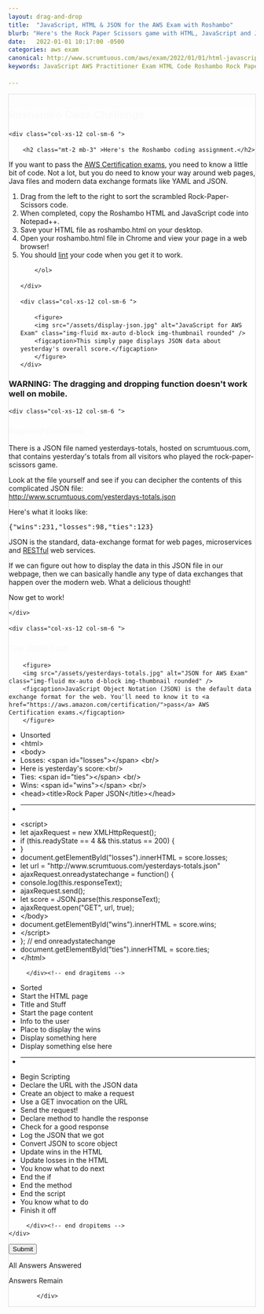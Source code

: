 ```yaml
---
layout: drag-and-drop
title:  "JavaScript, HTML & JSON for the AWS Exam with Roshambo"
blurb: "Here's the Rock Paper Scissors game with HTML, JavaScript and JSON as the data exchange format. It's a fun drag-and-drop exercise!"
date:   2022-01-01 10:17:00 -0500
categories: aws exam
canonical: http://www.scrumtuous.com/aws/exam/2022/01/01/html-javascript-rock-paper-scissors-roshambo-drag-drop.html
keywords: JavaScript AWS Practitioner Exam HTML Code Roshambo Rock Paper Scissors Drag-n-Drop

---
```

	
			
<div style="border: 1px solid #DEDEDE;" class="main col col-12 col-sm-12  col-md-12 col-lg-12 order-1 order-sm-1 order-lg-1 mb-3 mt-3">


<div class="quiz-wrapper mt-3 mb-3" style="background: #FEFEFE;">
<h2 style="color:#FAFAFA"><span class="section-title" >Roshambo Code Challenge</span></h2>




<div class="row mt-3 mb-3">

	<div class="col-xs-12 col-sm-6 ">

		<h2 class="mt-2 mb-3" >Here's the Roshambo coding assignment.</h2>
<p class="mb-3 bt-4">If you want to pass the <a href="https://aws.amazon.com/certification/">AWS Certification exams</a>, you need to know a little bit of code. Not a lot, but you do need to know your way around web pages, Java files and modern data exchange formats like YAML and JSON.</p>
		<ol class="section-ol">
		<li class="section-li"><i class="lni lni-checkmark"></i>Drag from the left to the right to sort the scrambled Rock-Paper-Scissors code.</li>
		<li class="section-li"><i class="lni lni-checkmark"></i>When completed, copy the Roshambo HTML and JavaScript code into Notepad++.</li>
		<li class="section-li"><i class="lni lni-checkmark"></i>Save your HTML file as roshambo.html on your desktop.</li>
		<li class="section-li"><i class="lni lni-checkmark"></i>Open your roshambo.html file in Chrome and view your page in a web browser!</li>
<li class="section-li"><i class="lni lni-checkmark"></i>You should <a href="https://html-lint.com/">lint</a> your code when you get it to work.</li>
		
		</ol>	

	</div>

	<div class="col-xs-12 col-sm-6 ">

		<figure>
		<img src="/assets/display-json.jpg" alt="JavaScript for AWS Exam" class="img-fluid mx-auto d-block img-thumbnail rounded" />
		<figcaption>This simply page displays JSON data about yesterday's overall score.</figcaption>
		</figure>
	</div>


</div>




<h3>WARNING: The dragging and dropping function doesn't work well on mobile.</h3>
    <div class="row mt-3 mb-3">

<div class="row mt-3 mb-3">

	<div class="col-xs-12 col-sm-6 ">
	
<h3 style="color:#FAFAFA" class="mt-2 mb-3"><span class="section-title" >Required Overview</span></h3>
<p class="mt-2 mb-3">There is a JSON file named yesterdays-totals, hosted on scrumtuous.com, that contains yesterday's totals from all visitors who played the rock-paper-scissors game. </p>
<p class="mt-2 mb-3">Look at the file yourself and see if you can decipher the contents of this complicated JSON file:<br/>
<a href="http://www.scrumtuous.com/yesterdays-totals.json">http://www.scrumtuous.com/yesterdays-totals.json</a>
</p >
<p class="mt-2 mb-3">Here's what it looks like:</p>
<pre class="mt-2 mb-3">{"wins":231,"losses":98,"ties":123}</pre>
<p class="mt-2 mb-3">JSON is the standard, data-exchange format for web pages, microservices and <a href="http://keepingscore-env.eba-x3qfnfiz.ca-central-1.elasticbeanstalk.com/score/">RESTful</a> web services.</p>
<p class="mt-2 mb-3">If we can figure out how to display the data in this JSON file in our webpage, then we can basically handle any type of data exchanges that happen over the modern web. What a delicious thought!</p>
<p class="mt-2 mb-3">Now get to work!</p>

	</div>

	<div class="col-xs-12 col-sm-6 ">
<h3 style="color:#FAFAFA" class="mt-2 mb-3"><span class="section-title" >The JSON Data</span></h3>

		<figure>
		<img src="/assets/yesterdays-totals.jpg" alt="JSON for AWS Exam" class="img-fluid mx-auto d-block img-thumbnail rounded" />
		<figcaption>JavaScript Object Notation (JSON) is the default data exchange format for the web. You'll need to know it to <a href="https://aws.amazon.com/certification/">pass</a> AWS Certification exams.</figcaption>
		</figure>



</div>

</div>


<div class="col-xs-12 col-sm-6  dragitems">
		 
<div class="unsorted w-100">
	 
<ul class="options w-100 p-3">
<li class="title title-sorted">Unsorted</li>




<li class="option" data-target="1"><span class="option-data"> &lt;html&gt; </span></li>

<li class="option" data-target="3"><span class="option-data"> &lt;body&gt;  </span></li>
<li class="option" data-target="6"><span class="option-data"> Losses: &lt;span id=&quot;losses&quot;&gt;&lt;/span&gt; &lt;br/&gt; </span></li>
<li class="option" data-target="4"><span class="option-data"> Here is yesterday&#39;s score:&lt;br/&gt; </span></li>
<li class="option" data-target="7"><span class="option-data"> Ties:   &lt;span id=&quot;ties&quot;&gt;&lt;/span&gt; &lt;br/&gt; </span></li>
<li class="option" data-target="5"><span class="option-data"> Wins:   &lt;span id=&quot;wins&quot;&gt;&lt;/span&gt; &lt;br/&gt; </span></li>
<li class="option" data-target="2"><span class="option-data"> &lt;head&gt;&lt;title&gt;Rock Paper JSON&lt;/title&gt;&lt;/head&gt; </span></li>





<li><hr/></li>

<li class="option" data-target="8"><span class="option-data"> &lt;script&gt; </span></li>

<li class="option" data-target="10"><span class="option-data"> let ajaxRequest = new XMLHttpRequest(); </span></li>

<li class="option" data-target="14"><span class="option-data">     if (this.readyState == 4 &amp;&amp; this.status == 200) { </span></li>
<li class="option" data-target="20"><span class="option-data"> }  </span></li>
<li class="option" data-target="18"><span class="option-data"> document.getElementById(&quot;losses&quot;).innerHTML = score.losses; </span></li>
<li class="option" data-target="9"><span class="option-data"> let url = &quot;http://www.scrumtuous.com/yesterdays-totals.json&quot; </span></li>
<li class="option" data-target="13"><span class="option-data"> ajaxRequest.onreadystatechange = function() { </span></li>
<li class="option" data-target="15"><span class="option-data"> 		console.log(this.responseText); </span></li>
<li class="option" data-target="12"><span class="option-data"> ajaxRequest.send(); </span></li>


<li class="option" data-target="16"><span class="option-data">         let score = JSON.parse(this.responseText); </span></li>

<li class="option" data-target="11"><span class="option-data"> ajaxRequest.open(&quot;GET&quot;, url, true); </span></li>
<li class="option" data-target="23"><span class="option-data"> &lt;/body&gt; </span></li>
<li class="option" data-target="17"><span class="option-data"> document.getElementById(&quot;wins&quot;).innerHTML = score.wins; </span></li>




<li class="option" data-target="22"><span class="option-data"> &lt;/script&gt; </span></li>
<li class="option" data-target="21"><span class="option-data"> }; // end onreadystatechange </span></li>
<li class="option" data-target="19"><span class="option-data"> document.getElementById(&quot;ties&quot;).innerHTML = score.ties; </span></li>
<li class="option" data-target="24"><span class="option-data"> &lt;/html&gt; </span></li>

</ul>


</div>		 
		 
		 </div><!-- end dragitems -->

<div class="col-xs-12 col-sm-6  border-solid border-green dropitems">
		 
<div class="answers w-100">
  

<ul class="options w-100 p-3">
<li class="title title-sorted">Sorted</li>
<li class="sink"><span class="target w-100" data-accept="1">Start the HTML page</span></li>
<li class="sink"><span class="target w-100" data-accept="2">Title and Stuff</span></li>
<li class="sink"><span class="target w-100" data-accept="3">Start the page content</span></li>
<li class="sink"><span class="target w-100" data-accept="4">Info to the user</span></li>
<li class="sink"><span class="target w-100" data-accept="5">Place to display the wins</span></li>
<li class="sink"><span class="target w-100" data-accept="6">Display something here</span></li>
<li class="sink"><span class="target w-100" data-accept="7">Display something else here</span></li>
<li><hr/></li>
<li class="sink"><span class="target w-100" data-accept="8">Begin Scripting</span></li>
<li class="sink"><span class="target w-100" data-accept="9">Declare the URL with the JSON data</span></li>
<li class="sink"><span class="target w-100" data-accept="10">Create an object to make a request</span></li>
<li class="sink"><span class="target w-100" data-accept="11">Use a GET invocation on the URL</span></li>
<li class="sink"><span class="target w-100" data-accept="12">Send the request!</span></li>
<li class="sink"><span class="target w-100" data-accept="13">Declare method to handle the response</span></li>
<li class="sink"><span class="target w-100" data-accept="14">Check for a good response</span></li>
<li class="sink"><span class="target w-100" data-accept="15">Log the JSON that we got</span></li>
<li class="sink"><span class="target w-100" data-accept="16">Convert JSON to score object</span></li>
<li class="sink"><span class="target w-100" data-accept="17">Update wins in the HTML</span></li>
<li class="sink"><span class="target w-100" data-accept="18">Update losses in the HTML</span></li>
<li class="sink"><span class="target w-100" data-accept="19">You know what to do next</span></li>


<li class="sink"><span class="target w-100" data-accept="20">End the if</span></li>
<li class="sink"><span class="target w-100" data-accept="21">End the method</span></li>
<li class="sink"><span class="target w-100" data-accept="22">End the script</span></li>
<li class="sink"><span class="target w-100" data-accept="23">You know what to do</span></li>
<li class="sink"><span class="target w-100" data-accept="24">Finish it off</span></li>



</ul>

</div>
		 
		 </div><!-- end dropitems -->
    </div>	
	
	
	


 <button type="submit" value="submit">Submit</button>
 <div class="lightbox-bg"></div>
 <div class="status confirm">
   <p>All Answers Answered</p>
 </div>
 <div class="status deny">
   <p>Answers Remain</p>
 </div>
</div>






            </div>